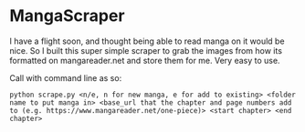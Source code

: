 # MangaScraper
I have a flight soon, and thought being able to read manga on it would be nice. So I built this super simple scraper to grab the images from how its formatted on mangareader.net and store them for me. Very easy to use.

Call with command line as so:
```shell
python scrape.py <n/e, n for new manga, e for add to existing> <folder name to put manga in> <base_url that the chapter and page numbers add to (e.g. https://www.mangareader.net/one-piece)> <start chapter> <end chapter>
```
